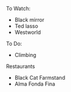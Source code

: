 To Watch:
- Black mirror
- Ted lasso
- Westworld

To Do:
- Climbing

Restaurants
- Black Cat Farmstand
- Alma Fonda Fina


